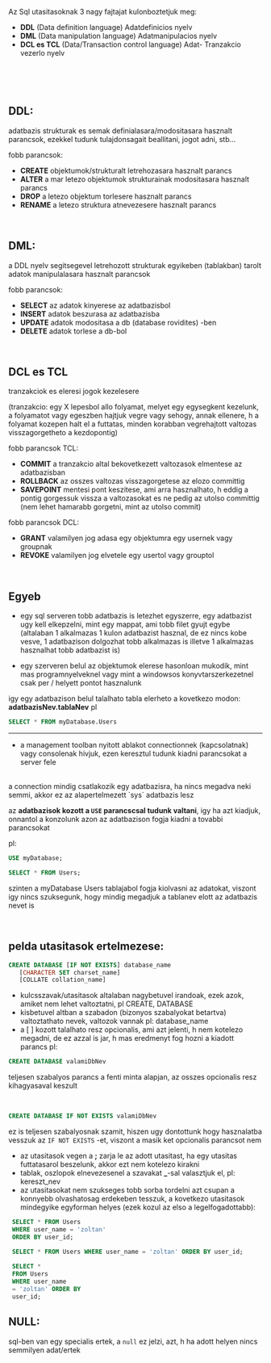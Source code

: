 Az Sql utasitasoknak 3 nagy fajtajat kulonboztetjuk meg:
- **DDL** (Data definition language) Adatdefinicios nyelv
- **DML** (Data manipulation language) Adatmanipulacios nyelv
- **DCL es TCL** (Data/Transaction control language) Adat- Tranzakcio vezerlo nyelv

<br>
<br>
<br>

## DDL:
adatbazis strukturak es semak definialasara/modositasara hasznalt parancsok, ezekkel tudunk tulajdonsagait beallitani, jogot adni, stb...

fobb parancsok:
- **CREATE**      objektumok/strukturalt letrehozasara hasznalt parancs
- **ALTER**       a mar letezo objektumok strukturainak modositasara hasznalt parancs
- **DROP**        a letezo objektum torlesere hasznalt parancs
- **RENAME**      a letezo struktura atnevezesere hasznalt parancs

<br>

## DML:
a DDL nyelv segitsegevel letrehozott strukturak egyikeben (tablakban) tarolt adatok manipulalasara hasznalt parancsok

fobb parancsok:
- **SELECT**      az adatok kinyerese az adatbazisbol
- **INSERT**      adatok beszurasa az adatbazisba
- **UPDATE**      adatok modositasa a db (database rovidites) -ben
- **DELETE**      adatok torlese a db-bol

<br>

## DCL es TCL
tranzakciok es eleresi jogok kezelesere 

(tranzakcio: egy X lepesbol allo folyamat, melyet egy egysegkent kezelunk, a folyamatot vagy egeszben hajtjuk vegre vagy sehogy, annak ellenere, h a folyamat kozepen halt el a futtatas, minden korabban vegrehajtott valtozas visszagorgetheto a kezdopontig)
 
fobb parancsok TCL:
- **COMMIT**      a tranzakcio altal bekovetkezett valtozasok elmentese az adatbazisban
- **ROLLBACK**    az osszes valtozas visszagorgetese az elozo committig 
- **SAVEPOINT**   mentesi pont keszitese, ami arra hasznalhato, h eddig a pontig gorgessuk vissza a valtozasokat es ne pedig az utolso committig (nem lehet hamarabb gorgetni, mint az utolso commit)

fobb parancsok DCL:
- **GRANT**      valamilyen jog adasa egy objektumra egy usernek vagy groupnak
- **REVOKE**      valamilyen jog elvetele egy usertol vagy grouptol 
 
 <br>
 
 ## Egyeb
 
   * egy sql serveren tobb adatbazis is letezhet egyszerre, egy adatbazist ugy kell elkepzelni, mint egy mappat, ami tobb filet gyujt egybe
    <br>
    (altalaban 1 alkalmazas 1 kulon adatbazist hasznal, de ez nincs kobe vesve, 1 adatbazison dolgozhat tobb alkalmazas is illetve 1 alkalmazas hasznalhat tobb adatbazist is)
 
   * egy szerveren belul az objektumok elerese hasonloan mukodik, mint mas programnyelveknel vagy mint a windowsos konyvtarszerkezetnel csak per / helyett pontot hasznalunk
 
 igy egy adatbazison belul talalhato tabla elerheto a kovetkezo modon: **adatbazisNev.tablaNev**
 pl 
 ``` sql
 SELECT * FROM myDatabase.Users
 ```
 ---
 
   * a management toolban nyitott ablakot connectionnek (kapcsolatnak) vagy consolenak hivjuk, ezen keresztul tudunk kiadni parancsokat a server fele
   <br>
    a connection mindig csatlakozik egy adatbazisra, ha nincs megadva neki semmi, akkor ez az alapertelmezett `sys` adatbazis lesz
 
 az **adatbazisok kozott a `USE` parancscsal tudunk valtani**, igy ha azt kiadjuk, onnantol a konzolunk azon az adatbazison fogja kiadni a tovabbi parancsokat
 
 pl: 
 ``` sql
 USE myDatabase; 

 SELECT * FROM Users;
```
 szinten a myDatabase Users tablajabol fogja kiolvasni az adatokat, viszont igy nincs szuksegunk, hogy mindig megadjuk a tablanev elott az adatbazis nevet is
 

<br>

## pelda utasitasok ertelmezese:

``` sql
CREATE DATABASE [IF NOT EXISTS] database_name
   [CHARACTER SET charset_name]
   [COLLATE collation_name]
```
   * kulcsszavak/utasitasok altalaban nagybetuvel irandoak, ezek azok, amiket nem lehet valtoztatni, pl CREATE, DATABASE
   * kisbetuvel altban a szabadon (bizonyos szabalyokat betartva) valtoztathato nevek, valtozok vannak pl: database_name
   * a [ ] kozott talalhato resz opcionalis, ami azt jelenti, h nem kotelezo megadni, de ez azzal is jar, h mas eredmenyt fog hozni a kiadott parancs
pl:
``` sql
CREATE DATABASE valamiDbNev
```
teljesen szabalyos parancs a fenti minta alapjan, az osszes opcionalis resz kihagyasaval keszult

<br>

``` sql
CREATE DATABASE IF NOT EXISTS valamiDbNev
```
 ez is teljesen szabalyosnak szamit, hiszen ugy dontottunk hogy hasznalatba vesszuk az `IF NOT EXISTS` -et, viszont a masik ket opcionalis parancsot nem

   * az utasitasok vegen a **;** zarja le az adott utasitast, ha egy utasitas futtatasarol beszelunk, akkor ezt nem kotelezo kirakni
   * tablak, oszlopok elnevezesenel a szavakat **_**-sal valasztjuk el, pl: kereszt_nev
   * az utasitasokat nem szukseges tobb sorba tordelni azt csupan a konnyebb olvashatosag erdekeben tesszuk, a kovetkezo utasitasok mindegyike egyforman helyes (ezek kozul az elso a legelfogadottabb): 
   
   ``` sql
    SELECT * FROM Users 
    WHERE user_name = 'zoltan' 
    ORDER BY user_id;

    SELECT * FROM Users WHERE user_name = 'zoltan' ORDER BY user_id;
    
    SELECT *
    FROM Users
    WHERE user_name 
    = 'zoltan' ORDER BY 
    user_id;
   ```



## NULL:

sql-ben van egy specialis ertek, a `null` ez jelzi, azt, h ha adott helyen nincs semmilyen adat/ertek